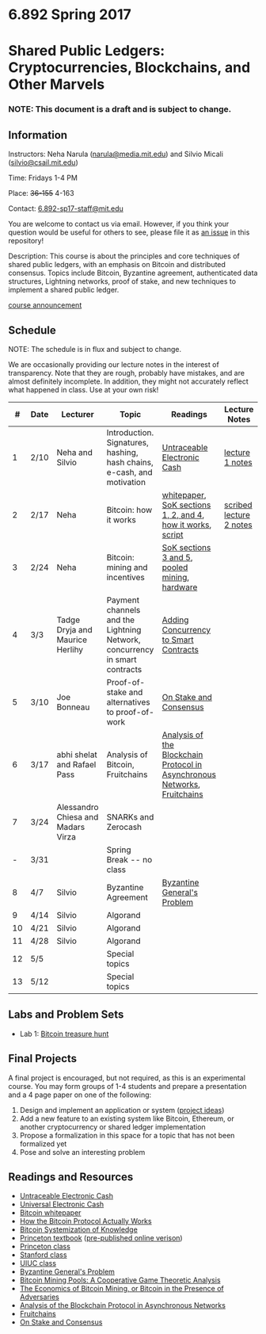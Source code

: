 # 6.892 Spring 2017
# Shared Public Ledgers: Cryptocurrencies, Blockchains, and Other Marvels

### NOTE:  This document is a draft and is subject to change.

## Information

Instructors:  Neha Narula ([narula@media.mit.edu](narula@media.mit.edu)) and Silvio Micali ([silvio@csail.mit.edu](silvio@csail.mit.edu))

Time:  Fridays 1-4 PM 

Place:  ~~36-155~~ 4-163

Contact: [6.892-sp17-staff@mit.edu](6.892-sp17-staff@mit.edu)

You are welcome to contact us via email.  However, if you think your
question would be useful for others to see, please file it as [an issue](https://github.com/mit-dci/6.892-public/issues)
in this repository!

Description: This course is about the principles and core techniques
of shared public ledgers, with an emphasis on Bitcoin and distributed
consensus.  Topics include Bitcoin, Byzantine agreement, authenticated
data structures, Lightning networks, proof of stake, and new
techniques to implement a shared public ledger.

[course announcement](6892_course_announcement.pdf)

## Schedule

NOTE:  The schedule is in flux and subject to change.

We are occasionally providing our lecture notes in the interest of
transparency.  Note that they are rough, probably have mistakes, and
are almost definitely incomplete.  In addition, they might not
accurately reflect what happened in class.  Use at your own risk!

| # | Date | Lecturer | Topic | Readings | Lecture Notes |
|---|------|----------|-------|----------|---------------|
| 1 | 2/10 | Neha and Silvio | Introduction. Signatures, hashing, hash chains, e-cash, and motivation | [Untraceable Electronic Cash](http://www.wisdom.weizmann.ac.il/~/naor/PAPERS/untrace.pdf) | [lecture 1 notes](lecture_notes/lecture1_02_10.pdf) |
| 2 | 2/17 | Neha | Bitcoin: how it works | [whitepaper](https://bitcoin.org/bitcoin.pdf), [SoK sections 1, 2, and 4](http://www.jbonneau.com/doc/BMCNKF15-IEEESP-bitcoin.pdf), [how it works](http://www.michaelnielsen.org/ddi/how-the-bitcoin-protocol-actually-works/), [script](https://en.bitcoin.it/wiki/Script) | [scribed lecture 2 notes](lecture_notes/scribe_lec2.md) |
| 3 | 2/24 | Neha | Bitcoin: mining and incentives | [SoK sections 3 and 5](http://www.jbonneau.com/doc/BMCNKF15-IEEESP-bitcoin.pdf), [pooled mining](https://en.bitcoin.it/wiki/Pooled_mining), [hardware](https://en.bitcoin.it/wiki/Mining_hardware_comparison) | |
| 4 | 3/3  | Tadge Dryja and Maurice Herlihy | Payment channels and the Lightning Network, concurrency in smart contracts | [Adding Concurrency to Smart Contracts](readings/adding_concurrency.pdf) | |
| 5 | 3/10 | Joe Bonneau | Proof-of-stake and alternatives to proof-of-work | [On Stake and Consensus](https://download.wpsoftware.net/bitcoin/pos.pdf) | |
| 6 | 3/17 | abhi shelat and Rafael Pass | Analysis of Bitcoin, Fruitchains | [Analysis of the Blockchain Protocol in Asynchronous Networks](http://eprint.iacr.org/2016/454.pdf), [Fruitchains](https://eprint.iacr.org/2016/916.pdf) | |
| 7 | 3/24 | Alessandro Chiesa and Madars Virza | SNARKs and Zerocash | | |
| - | 3/31 |  | Spring Break -- no class | | |
| 8 | 4/7  | Silvio | Byzantine Agreement | [Byzantine General's Problem](http://research.microsoft.com/en-us/um/people/lamport/pubs/byz.pdf) | |
| 9 | 4/14 | Silvio | Algorand | | | 
| 10 | 4/21 | Silvio | Algorand | | |
| 11 | 4/28 | Silvio | Algorand | | |
| 12 | 5/5 | | Special topics |  | |
| 13 | 5/12 |  | Special topics |  |  | |

## Labs and Problem Sets

* Lab 1: [Bitcoin treasure hunt](https://github.com/mit-dci/utxohunt)

## Final Projects

A final project is encouraged, but not required, as this is an
experimental course. You may form groups of 1-4 students and prepare a
presentation and a 4 page paper on one of the following:

1.  Design and implement an application or system ([project ideas](projects.md))
2.  Add a new feature to an existing system like Bitcoin, Ethereum, or another cryptocurrency or shared ledger implementation
3.  Propose a formalization in this space for a topic that has not been formalized yet  
4.  Pose and solve an interesting problem

## Readings and Resources

* [Untraceable Electronic Cash](http://www.wisdom.weizmann.ac.il/~/naor/PAPERS/untrace.pdf)
* [Universal Electronic Cash](http://link.springer.com/chapter/10.1007/3-540-46766-1_27)
* [Bitcoin whitepaper](https://bitcoin.org/bitcoin.pdf)
* [How the Bitcoin Protocol Actually Works](http://www.michaelnielsen.org/ddi/how-the-bitcoin-protocol-actually-works/)
* [Bitcoin Systemization of Knowledge](http://www.jbonneau.com/doc/BMCNKF15-IEEESP-bitcoin.pdf)
* [Princeton textbook](http://bitcoinbook.cs.princeton.edu/) ([pre-published online verison](https://d28rh4a8wq0iu5.cloudfront.net/bitcointech/readings/princeton_bitcoin_book.pdf))
* [Princeton class](https://piazza.com/princeton/spring2015/btctech/resources)
* [Stanford class](https://crypto.stanford.edu/cs251/syllabus.html)
* [UIUC class](http://soc1024.ece.illinois.edu/teaching/ece598am/fall2016/)
* [Byzantine General's Problem](http://research.microsoft.com/en-us/um/people/lamport/pubs/byz.pdf)
* [Bitcoin Mining Pools: A Cooperative Game Theoretic Analysis](http://citeseerx.ist.psu.edu/viewdoc/download?doi=10.1.1.695.9873&rep=rep1&type=pdf)
* [The Economics of Bitcoin Mining, or Bitcoin in the Presence of Adversaries](http://citeseerx.ist.psu.edu/viewdoc/download?doi=10.1.1.364.5595&rep=rep1&type=pdf)
* [Analysis of the Blockchain Protocol in Asynchronous Networks](http://eprint.iacr.org/2016/454.pdf)
* [Fruitchains](https://eprint.iacr.org/2016/916.pdf)
* [On Stake and Consensus](https://download.wpsoftware.net/bitcoin/pos.pdf)